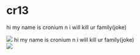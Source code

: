 # cr13
hi my name is cronium n i will kill ur family(joke)
<div><img src="https://avatars.mds.yandex.net/get-zen_doc/2811422/pub_5fc3f7ffd57ee92752e0bfda_5fc3fc22d57ee92752e7feb9/scale_1200">
<!doctype html>

<html lang="en">
<head>
  <meta charset="utf-8">

  <title>The HTML5 Herald</title>
  <meta name="description" content="The HTML5 Herald">
  <meta name="author" content="SitePoint">

  <link rel="stylesheet" href="css/styles.css">

</head>
hi my name is cronium n i will kill ur family(joke)
<div><img src="https://avatars.mds.yandex.net/get-zen_doc/2811422/pub_5fc3f7ffd57ee92752e0bfda_5fc3fc22d57ee92752e7feb9/scale_1200">
<body>
  <script src="js/scripts.js"></script>
</body>
</html>
